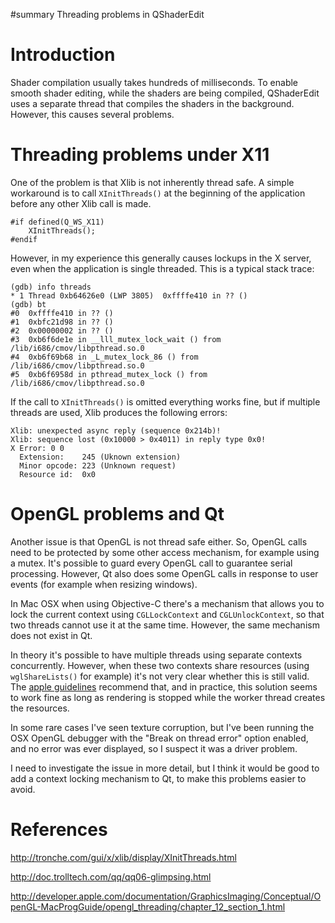 ﻿#summary Threading problems in QShaderEdit

# Introduction #

Shader compilation usually takes hundreds of milliseconds. To enable smooth shader editing, while the shaders are being compiled, QShaderEdit uses a separate thread that compiles the shaders in the background. However, this causes several problems.


# Threading problems under X11 #

One of the problem is that Xlib is not inherently thread safe. A simple workaround is to call `XInitThreads()` at the beginning of the application before any other Xlib call is made.

```
#if defined(Q_WS_X11)
	XInitThreads();
#endif
```

However, in my experience this generally causes lockups in the X server, even when the application is single threaded. This is a typical stack trace:

```
(gdb) info threads
* 1 Thread 0xb64626e0 (LWP 3805)  0xffffe410 in ?? ()
(gdb) bt
#0  0xffffe410 in ?? ()
#1  0xbfc21d98 in ?? ()
#2  0x00000002 in ?? ()
#3  0xb6f6de1e in __lll_mutex_lock_wait () from /lib/i686/cmov/libpthread.so.0
#4  0xb6f69b68 in _L_mutex_lock_86 () from /lib/i686/cmov/libpthread.so.0
#5  0xb6f6958d in pthread_mutex_lock () from /lib/i686/cmov/libpthread.so.0
```

If the call to `XInitThreads()` is omitted everything works fine, but if multiple threads are used, Xlib produces the following errors:

```
Xlib: unexpected async reply (sequence 0x214b)!
Xlib: sequence lost (0x10000 > 0x4011) in reply type 0x0!
X Error: 0 0
  Extension:    245 (Uknown extension)
  Minor opcode: 223 (Unknown request)
  Resource id:  0x0
```


# OpenGL problems and Qt #

Another issue is that OpenGL is not thread safe either. So, OpenGL calls need to be protected by some other access mechanism, for example using a mutex. It's possible to guard every OpenGL call to guarantee serial processing. However, Qt also does some OpenGL calls in response to user events (for example when resizing windows).

In Mac OSX when using Objective-C there's a mechanism that allows you to lock the current context using `CGLLockContext` and `CGLUnlockContext`, so that two threads cannot use it at the same time. However, the same mechanism does not exist in Qt.

In theory it's possible to have multiple threads using separate contexts concurrently. However, when these two contexts share resources (using `wglShareLists()` for example) it's not very clear whether this is still valid. The [apple guidelines](http://developer.apple.com/documentation/GraphicsImaging/Conceptual/OpenGL-MacProgGuide/opengl_threading/chapter_12_section_3.html) recommend that, and in practice, this solution seems to work fine as long as rendering is stopped while the worker thread creates the resources.

In some rare cases I've seen texture corruption, but I've been running the OSX OpenGL debugger with the "Break on thread error" option enabled, and no error was ever displayed, so I suspect it was a driver problem.

I need to investigate the issue in more detail, but I think it would be good to add a context locking mechanism to Qt, to make this problems easier to avoid.


# References #

http://tronche.com/gui/x/xlib/display/XInitThreads.html

http://doc.trolltech.com/qq/qq06-glimpsing.html

http://developer.apple.com/documentation/GraphicsImaging/Conceptual/OpenGL-MacProgGuide/opengl_threading/chapter_12_section_1.html